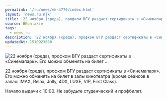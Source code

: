 ```yaml
---
permalink: '/ru/news/vk-4779/index.html'
layout: 'news.ru.njk'
title: '22 ноября (среда), профком ВГУ раздаст сертификаты в «Синемапарк». Его можно обменять на билет …'
source: ВКонтакте
tags:
  - news_ru
description: '22 ноября (среда), профком ВГУ раздаст сертификаты в «Синемапарк». Его можно обменять на билет …'
updatedAt: 1510923660
---
```

![22 ноября (среда), профком ВГУ раздаст сертификаты в «Синемапарк». Его можно обменять на билет …](https://sun9-76.userapi.com/impf/EPodr-g211tdkiiAaX79a9_6HEZGrC73P3icfQ/NXON4S-OAzs.jpg?size=1280x854&quality=96&sign=726c88ca2f4888044c640fda6b8de0a8&c_uniq_tag=S29ozw-xDQqHxenQCo9M_8jASD7eFFuhre_iebECym8&type=album)

22 ноября (среда), профком ВГУ раздаст сертификаты в «Синемапарк». Его можно обменять на билет в залы кинотеатра (кроме сеансов в залах: IMAX, Relax, Jolly, 4DX, LUXE, VIP, First Class).

Начало выдачи с 10:00.
Не забудьте студенческий и профбилет.
